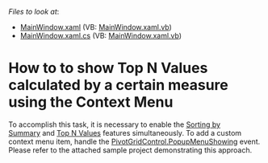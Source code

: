 <!-- default file list -->
*Files to look at*:

* [MainWindow.xaml](./CS/WpfApplication31/MainWindow.xaml) (VB: [MainWindow.xaml.vb](./VB/WpfApplication31/MainWindow.xaml.vb))
* [MainWindow.xaml.cs](./CS/WpfApplication31/MainWindow.xaml.cs) (VB: [MainWindow.xaml.vb](./VB/WpfApplication31/MainWindow.xaml.vb))
<!-- default file list end -->
# How to to show Top N Values calculated by a certain measure using the Context Menu


To accomplish this task, it is necessary to enable the <a href="https://documentation.devexpress.com/WPF/CustomDocument8072.aspx">Sorting by Summary</a> and <a href="https://documentation.devexpress.com/WPF/CustomDocument8063.aspx">Top N Values</a> features simultaneously. To add a custom context menu item, handle the <a href="https://documentation.devexpress.com/#WPF/DevExpressXpfPivotGridPivotGridControl_PopupMenuShowingtopic">PivotGridControl.PopupMenuShowing</a> event. Please refer to the attached sample project demonstrating this approach. 

<br/>


